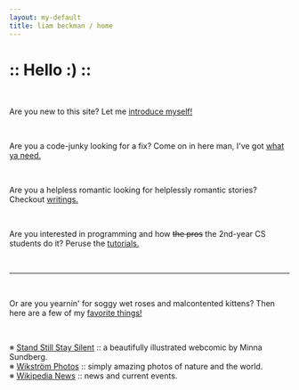 ```yaml
---
layout: my-default
title: liam beckman / home
---
```


<!-- <img class="title-image" style="width:50%" src="images/cabin.jpg" alt="Lake Erken Cabin" title="A cozy cabin by Lake Erken!"> -->

<h1 class="highlight-pink"> :: Hello :) :: </h1> 
<br />

<!-- <div class="headers"> -->
<p class="headers">Are you new to this site? Let me <a href="/about">introduce myself!</a></p>

<br />

<p class="headers">Are you a code-junky looking for a fix? Come on in here man, I've got <a href="/code">what ya need.</a></p>

<br />

<p class="headers">Are you a helpless romantic looking for helplessly romantic stories? Checkout <a href="/writings">writings.</a></p>

<br />

<p class="headers">Are you interested in programming and how <strike>the pros</strike> the 2nd-year CS students do it? Peruse the <a href="/tutorials">tutorials.</a></p>

<br />
<hr />
<br />

<p class="headers">Or are you yearnin' for soggy wet roses and malcontented kittens? Then here are a few of my <a href="#">favorite things!</a></p>

<!-- </div>-->
<br />

※ [Stand Still Stay Silent](https://www.sssscomic.com) :: a beautifully illustrated webcomic by Minna Sundberg. <br /> 
※ [Wikström Photos](https://www.instagram.com/wikstromnaturfoto/) :: simply amazing photos of nature and the world. <br />
※ [Wikipedia News](https://en.wikipedia.org/wiki/Portal:Current_events) :: news and current events. <br />


